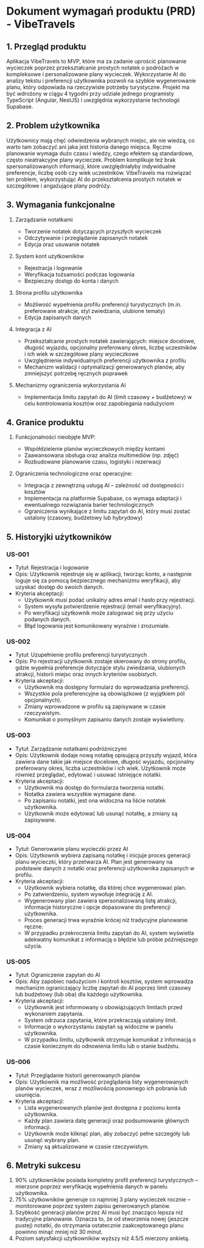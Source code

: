 # Dokument wymagań produktu (PRD) - VibeTravels

## 1. Przegląd produktu

Aplikacja VibeTravels to MVP, które ma za zadanie uprościć planowanie wycieczek poprzez przekształcanie prostych notatek o podróżach w kompleksowe i personalizowane plany wycieczek. Wykorzystanie AI do analizy tekstu i preferencji użytkownika pozwoli na szybkie wygenerowanie planu, który odpowiada na rzeczywiste potrzeby turystyczne. Projekt ma być wdrożony w ciągu 4 tygodni przy udziale jednego programisty TypeScript (Angular, NestJS) i uwzględnia wykorzystanie technologii Supabase.

## 2. Problem użytkownika

Użytkownicy mają chęć odwiedzenia wybranych miejsc, ale nie wiedzą, co warto tam zobaczyć ani jaka jest historia danego miejsca. Ręczne planowanie wymaga dużo czasu i wiedzy, czego efektem są standardowe, często nieatrakcyjne plany wycieczek. Problem komplikuje też brak spersonalizowanych informacji, które uwzględniałyby indywidualne preferencje, liczbę osób czy wiek uczestników. VibeTravels ma rozwiązać ten problem, wykorzystując AI do przekształcenia prostych notatek w szczegółowe i angażujące plany podróży.

## 3. Wymagania funkcjonalne

1. Zarządzanie notatkami

   - Tworzenie notatek dotyczących przyszłych wycieczek
   - Odczytywanie i przeglądanie zapisanych notatek
   - Edycja oraz usuwanie notatek

2. System kont użytkowników

   - Rejestracja i logowanie
   - Weryfikacja tożsamości podczas logowania
   - Bezpieczny dostęp do konta i danych

3. Strona profilu użytkownika

   - Możliwość wypełnienia profilu preferencji turystycznych (m.in. preferowane atrakcje, styl zwiedzania, ulubione tematy)
   - Edycja zapisanych danych

4. Integracja z AI

   - Przekształcanie prostych notatek zawierających: miejsce docelowe, długość wyjazdu, opcjonalny preferowany okres, liczbę uczestników i ich wiek w szczegółowe plany wycieczkowe
   - Uwzględnienie indywidualnych preferencji użytkownika z profilu
   - Mechanizm walidacji i optymalizacji generowanych planów, aby zmniejszyć potrzebę ręcznych poprawek

5. Mechanizmy ograniczenia wykorzystania AI
   - Implementacja limitu zapytań do AI (limit czasowy + budżetowy) w celu kontrolowania kosztów oraz zapobiegania nadużyciom

## 4. Granice produktu

1. Funkcjonalności nieobjęte MVP:

   - Współdzielenie planów wycieczkowych między kontami
   - Zaawansowana obsługa oraz analiza multimediów (np. zdjęć)
   - Rozbudowane planowanie czasu, logistyki i rezerwacji

2. Ograniczenia technologiczne oraz operacyjne:
   - Integracja z zewnętrzną usługą AI – zależność od dostępności i kosztów
   - Implementacja na platformie Supabase, co wymaga adaptacji i ewentualnego rozwiązania barier technologicznych
   - Ograniczenia wynikające z limitu zapytań do AI, który musi zostać ustalony (czasowy, budżetowy lub hybrydowy)

## 5. Historyjki użytkowników

### US-001

- Tytuł: Rejestracja i logowanie
- Opis: Użytkownik rejestruje się w aplikacji, tworząc konto, a następnie loguje się za pomocą bezpiecznego mechanizmu weryfikacji, aby uzyskać dostęp do swoich danych.
- Kryteria akceptacji:
  - Użytkownik musi podać unikalny adres email i hasło przy rejestracji.
  - System wysyła potwierdzenie rejestracji (email weryfikacyjny).
  - Po weryfikacji użytkownik może zalogować się przy użyciu podanych danych.
  - Błąd logowania jest komunikowany wyraźnie i zrozumiale.

### US-002

- Tytuł: Uzupełnienie profilu preferencji turystycznych
- Opis: Po rejestracji użytkownik zostaje skierowany do strony profilu, gdzie wypełnia preferencje dotyczące stylu zwiedzania, ulubionych atrakcji, historii miejsc oraz innych kryteriów osobistych.
- Kryteria akceptacji:
  - Użytkownik ma dostępny formularz do wprowadzania preferencji.
  - Wszystkie pola preferencyjne są obowiązkowe (z wyjątkiem pól opcjonalnych).
  - Zmiany wprowadzone w profilu są zapisywane w czasie rzeczywistym.
  - Komunikat o pomyślnym zapisaniu danych zostaje wyświetlony.

### US-003

- Tytuł: Zarządzanie notatkami podróżniczymi
- Opis: Użytkownik dodaje nową notatkę opisującą przyszły wyjazd, która zawiera dane takie jak miejsce docelowe, długość wyjazdu, opcjonalny preferowany okres, liczba uczestników i ich wiek. Użytkownik może również przeglądać, edytować i usuwać istniejące notatki.
- Kryteria akceptacji:
  - Użytkownik ma dostęp do formularza tworzenia notatki.
  - Notatka zawiera wszystkie wymagane dane.
  - Po zapisaniu notatki, jest ona widoczna na liście notatek użytkownika.
  - Użytkownik może edytować lub usunąć notatkę, a zmiany są zapisywane.

### US-004

- Tytuł: Generowanie planu wycieczki przez AI
- Opis: Użytkownik wybiera zapisaną notatkę i inicjuje proces generacji planu wycieczki, który przetwarza AI. Plan jest generowany na podstawie danych z notatki oraz preferencji użytkownika zapisanych w profilu.
- Kryteria akceptacji:
  - Użytkownik wybiera notatkę, dla której chce wygenerować plan.
  - Po zatwierdzeniu, system wywołuje integrację z AI.
  - Wygenerowany plan zawiera spersonalizowaną listę atrakcji, informacje historyczne i opcje dopasowane do preferencji użytkownika.
  - Proces generacji trwa wyraźnie krócej niż tradycyjne planowanie ręczne.
  - W przypadku przekroczenia limitu zapytań do AI, system wyświetla adekwatny komunikat z informacją o błędzie lub próbie późniejszego użycia.

### US-005

- Tytuł: Ograniczenie zapytań do AI
- Opis: Aby zapobiec nadużyciom i kontroli kosztów, system wprowadza mechanizm ograniczający liczbę zapytań do AI poprzez limit czasowy lub budżetowy (lub oba) dla każdego użytkownika.
- Kryteria akceptacji:
  - Użytkownik jest informowany o obowiązujących limitach przed wykonaniem zapytania.
  - System odrzuca zapytania, które przekraczają ustalony limit.
  - Informacje o wykorzystaniu zapytań są widoczne w panelu użytkownika.
  - W przypadku limitu, użytkownik otrzymuje komunikat z informacją o czasie koniecznym do odnowienia limitu lub o stanie budżetu.

### US-006

- Tytuł: Przeglądanie historii generowanych planów
- Opis: Użytkownik ma możliwość przeglądania listy wygenerowanych planów wycieczek, wraz z możliwością ponownego ich pobrania lub usunięcia.
- Kryteria akceptacji:
  - Lista wygenerowanych planów jest dostępna z poziomu konta użytkownika.
  - Każdy plan zawiera datę generacji oraz podsumowanie głównych informacji.
  - Użytkownik może kliknąć plan, aby zobaczyć pełne szczegóły lub usunąć wybrany plan.
  - Zmiany są aktualizowane w czasie rzeczywistym.

## 6. Metryki sukcesu

1. 90% użytkowników posiada kompletny profil preferencji turystycznych – mierzone poprzez weryfikację wypełnienia danych w panelu użytkownika.
2. 75% użytkowników generuje co najmniej 3 plany wycieczek rocznie – monitorowane poprzez system zapisu generowanych planów.
3. Szybkość generacji planów przez AI musi być znacząco lepsza niż tradycyjne planowanie. Oznacza to, że od stworzenia nowej (jeszcze pustej) notatki, do otrzymania ostatecznie zaakceptowanego planu powinno minąć mniej niż 30 minut.
4. Poziom satysfakcji użytkowników wyższy niż 4.5/5 mierzony ankietą.
